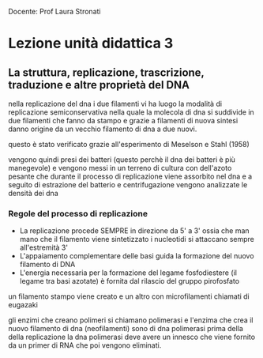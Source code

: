 Docente: Prof Laura Stronati

# Lezione unità didattica 3

## La struttura, replicazione, trascrizione, traduzione e altre proprietà del DNA

nella replicazione del dna i due filamenti vi ha luogo la modalità di replicazione semiconservativa nella quale la molecola di dna si suddivide in due filamenti che fanno da stampo e grazie a filamenti di nuova sintesi danno origine da un vecchio filamento di dna  a due nuovi.

questo è stato verificato grazie all'esperimento di Meselson e Stahl (1958)

vengono quindi presi dei batteri (questo perchè il dna dei batteri è più manegevole) e vengono messi in un terreno di cultura con dell'azoto pesante che durante il processo di replicazione viene assorbito nel dna e a seguito di estrazione del batterio e centrifugazione vengono analizzate le densità dei dna

### Regole del processo di replicazione

* La replicazione procede SEMPRE in direzione da 5' a 3' ossia che man mano che il filamento viene sintetizzato i nucleotidi si attaccano sempre all'estremità 3'
* L'appaiamento complementare delle basi guida la formazione del nuovo filamento di DNA
* L'energia necessaria per la formazione del legame fosfodiestere (il legame tra basi azotate) è fornita dal rilascio del gruppo pirofosfato

un filamento stampo viene creato e un altro con microfilamenti chiamati di eugazaki

gli enzimi che creano polimeri si chiamano polimerasi e l'enzima che crea il nuovo filamento di dna (neofilamenti) sono di dna polimerasi
prima della della replicazione la dna polimerasi deve avere un innesco che viene fornito da un primer di RNA che poi vengono eliminati.